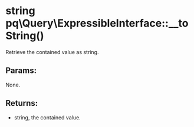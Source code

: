 # string pq\Query\ExpressibleInterface::__toString()

Retrieve the contained value as string.

## Params:

None.

## Returns:

* string, the contained value.
